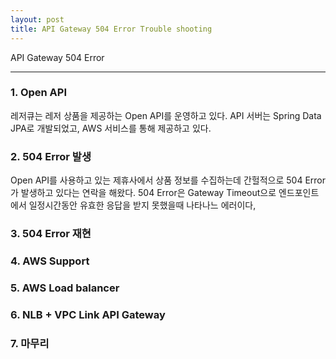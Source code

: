 ```yaml
---
layout: post
title: API Gateway 504 Error Trouble shooting
---
```

API Gateway 504 Error

-------------

### 1. Open API
레저큐는 레저 상품을 제공하는 Open API를 운영하고 있다. API 서버는 Spring Data JPA로 개발되었고, AWS 서비스를 통해 제공하고 있다.

### 2. 504 Error 발생
Open API를 사용하고 있는 제휴사에서 상품 정보를 수집하는데 간헐적으로 504 Error가 발생하고 있다는 연락을 해왔다. 504 Error은 Gateway Timeout으로 엔드포인트에서 일정시간동안 유효한 응답을 받지 못했을때 나타나느 에러이다,

### 3. 504 Error 재현

### 4. AWS Support

### 5. AWS Load balancer

### 6. NLB + VPC Link API Gateway

### 7. 마무리